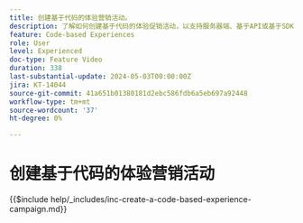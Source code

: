 ```yaml
---
title: 创建基于代码的体验营销活动。
description: 了解如何创建基于代码的体验促销活动，以支持服务器端、基于API或基于SDK的实施方法来扩展个性化，从而与开发环境无缝集成。
feature: Code-based Experiences
role: User
level: Experienced
doc-type: Feature Video
duration: 338
last-substantial-update: 2024-05-03T00:00:00Z
jira: KT-14044
source-git-commit: 41a651b01380181d2ebc586fdb6a5eb697a92448
workflow-type: tm+mt
source-wordcount: '37'
ht-degree: 0%

---
```



# 创建基于代码的体验营销活动

{{$include help/_includes/inc-create-a-code-based-experience-campaign.md}}
